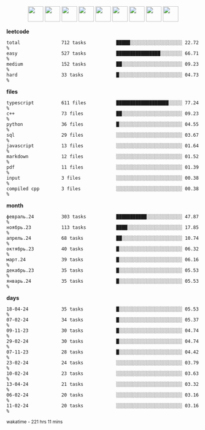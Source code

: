 <div align="center"><img src="https://assets.leetcode.com/static_assets/marketing/2024-100-lg.png" width="40" height="40"> <img src="https://assets.leetcode.com/static_assets/marketing/2024-50-lg.png" width="40" height="40"> <img src="https://assets.leetcode.com/static_assets/marketing/lg50.png" width="40" height="40"> <img src="https://leetcode.com/static/images/badges/dcc-2024-4.png" width="40" height="40"> <img src="https://leetcode.com/static/images/badges/dcc-2024-3.png" width="40" height="40"> <img src="https://leetcode.com/static/images/badges/dcc-2024-2.png" width="40" height="40"> <img src="https://leetcode.com/static/images/badges/dcc-2024-1.png" width="40" height="40"> <img src="https://leetcode.com/static/images/badges/dcc-2023-12.png" width="40" height="40"> <img src="https://leetcode.com/static/images/badges/dcc-2023-11.png" width="40" height="40"> </div>

**leetcode**
```text
total               712 tasks           █████░░░░░░░░░░░░░░░░░░░ 22.72 %             
easy                527 tasks           ████████████████░░░░░░░░ 66.71 %             
medium              152 tasks           ██░░░░░░░░░░░░░░░░░░░░░░ 09.23 %             
hard                33 tasks            █░░░░░░░░░░░░░░░░░░░░░░░ 04.73 %             
```

**files**
```text
typescript          611 files           ███████████████████░░░░░ 77.24 %             
c++                 73 files            ██░░░░░░░░░░░░░░░░░░░░░░ 09.23 %             
python              36 files            █░░░░░░░░░░░░░░░░░░░░░░░ 04.55 %             
sql                 29 files            ░░░░░░░░░░░░░░░░░░░░░░░░ 03.67 %             
javascript          13 files            ░░░░░░░░░░░░░░░░░░░░░░░░ 01.64 %             
markdown            12 files            ░░░░░░░░░░░░░░░░░░░░░░░░ 01.52 %             
pdf                 11 files            ░░░░░░░░░░░░░░░░░░░░░░░░ 01.39 %             
input               3 files             ░░░░░░░░░░░░░░░░░░░░░░░░ 00.38 %             
compiled cpp        3 files             ░░░░░░░░░░░░░░░░░░░░░░░░ 00.38 %             
```

**month**
```text
февраль.24          303 tasks           ███████████░░░░░░░░░░░░░ 47.87 %             
ноябрь.23           113 tasks           ████░░░░░░░░░░░░░░░░░░░░ 17.85 %             
апрель.24           68 tasks            ██░░░░░░░░░░░░░░░░░░░░░░ 10.74 %             
октябрь.23          40 tasks            █░░░░░░░░░░░░░░░░░░░░░░░ 06.32 %             
март.24             39 tasks            █░░░░░░░░░░░░░░░░░░░░░░░ 06.16 %             
декабрь.23          35 tasks            █░░░░░░░░░░░░░░░░░░░░░░░ 05.53 %             
январь.24           35 tasks            █░░░░░░░░░░░░░░░░░░░░░░░ 05.53 %             
```

**days**
```text
18-04-24            35 tasks            █░░░░░░░░░░░░░░░░░░░░░░░ 05.53 %             
07-02-24            34 tasks            █░░░░░░░░░░░░░░░░░░░░░░░ 05.37 %             
09-11-23            30 tasks            █░░░░░░░░░░░░░░░░░░░░░░░ 04.74 %             
29-02-24            30 tasks            █░░░░░░░░░░░░░░░░░░░░░░░ 04.74 %             
07-11-23            28 tasks            █░░░░░░░░░░░░░░░░░░░░░░░ 04.42 %             
23-02-24            24 tasks            ░░░░░░░░░░░░░░░░░░░░░░░░ 03.79 %             
10-02-24            23 tasks            ░░░░░░░░░░░░░░░░░░░░░░░░ 03.63 %             
13-04-24            21 tasks            ░░░░░░░░░░░░░░░░░░░░░░░░ 03.32 %             
06-02-24            20 tasks            ░░░░░░░░░░░░░░░░░░░░░░░░ 03.16 %             
11-02-24            20 tasks            ░░░░░░░░░░░░░░░░░░░░░░░░ 03.16 %             
```

<sub>wakatime - 221 hrs 11 mins</sub>